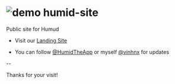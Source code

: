 ![demo](https://raw.github.com/vinhnx/humid-site/gh-pages/img/Icon.png) humid-site
==============

Public site for Humud

+ Visit our [Landing Site](http://vinhnx.github.io/humid-site)

+ You can follow [@HumidTheApp](https://twitter.com/@HumidTheApp) or myself [@vinhnx](https://twitter.com/@vinhnx) for updates

-- 

Thanks for your visit!

